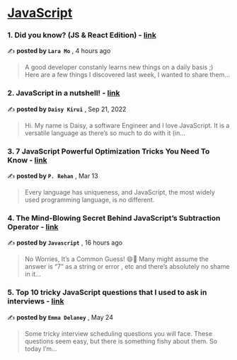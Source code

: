 
<h1><a href=https://medium.com/tag/javascript-development/recommended target="_blank" rel="noopener noreferrer">JavaScript</a></h1>
<h3>1. Did you know? (JS & React Edition) - <a href=https://medium.com/@laramo?source=tag_recommended_feed---------0-84----------javascript_development----------d9d1d7a5_e16b_4dd7_88f0_3086d9ec6efc------- target="_blank" rel="noopener noreferrer">link</a></h3>

✍️ **posted by `Lara Mo`** <date> , 4 hours ago</date>

<blockquote>A good developer constanly learns new things on a daily basis ;) 
Here are a few things I discovered last week, I wanted to share them…</blockquote>

<h3>2. JavaScript in a nutshell! - <a href=https://medium.com/@daisykkirui?source=tag_recommended_feed---------1-107----------javascript_development----------d9d1d7a5_e16b_4dd7_88f0_3086d9ec6efc------- target="_blank" rel="noopener noreferrer">link</a></h3>

✍️ **posted by `Daisy Kirui`** <date> , Sep 21, 2022</date>

<blockquote>Hi. My name is Daisy, a software Engineer and I love JavaScript. It is a versatile language as there’s so much to do with it (in…</blockquote>

<h3>3. 7 JavaScript Powerful Optimization Tricks You Need To Know - <a href=https://medium.com/@pinjarirehan?source=tag_recommended_feed---------2-85----------javascript_development----------d9d1d7a5_e16b_4dd7_88f0_3086d9ec6efc------- target="_blank" rel="noopener noreferrer">link</a></h3>

✍️ **posted by `P. Rehan`** <date> , Mar 13</date>

<blockquote>Every language has uniqueness, and JavaScript, the most widely used programming language, is no different.</blockquote>

<h3>4. The Mind-Blowing Secret Behind JavaScript’s Subtraction Operator - <a href=https://medium.com/@shubham56237?source=tag_recommended_feed---------3-84----------javascript_development----------d9d1d7a5_e16b_4dd7_88f0_3086d9ec6efc------- target="_blank" rel="noopener noreferrer">link</a></h3>

✍️ **posted by `Javascript`** <date> , 16 hours ago</date>

<blockquote>No Worries, It’s a Common Guess! 😄🎲 Many might assume the answer is “7” as a string or error , etc and there’s absolutely no shame in it…</blockquote>

<h3>5. Top 10 tricky JavaScript questions that I used to ask in interviews - <a href=https://medium.com/@emma-delaney?source=tag_recommended_feed---------4-85----------javascript_development----------d9d1d7a5_e16b_4dd7_88f0_3086d9ec6efc------- target="_blank" rel="noopener noreferrer">link</a></h3>

✍️ **posted by `Emma Delaney`** <date> , May 24</date>

<blockquote>Some tricky interview scheduling questions you will face. These questions seem easy, but there is something fishy about them. So today I’m…</blockquote>

